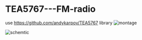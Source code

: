 # TEA5767---FM-radio
use https://github.com/andykarpov/TEA5767 library
![montage](https://2.bp.blogspot.com/-GsKs891wQyk/V3UDm7w1ScI/AAAAAAAAQCQ/F7NqXwH3Bb4aC8LRJO2ujjZtn2zYwDSbwCLcB/s1600/P6300055.JPG)

![schemtic](https://2.bp.blogspot.com/-FDdgSpRFg8Q/V3UODxnOMzI/AAAAAAAAQC0/YkSvkj1WcSAZBfV33K-uCuxNIwMfs3eygCLcB/s320/FMradio_LCD1602_i2c_ArduinoUnoR3_Leonardo.png)
